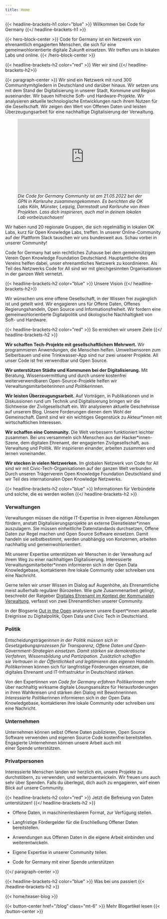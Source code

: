 ```yaml
---
title: Home
---
```

{{< headline-brackets-h1 color="blue"  >}}
Willkommen bei Code for Germany
{{</ headline-brackets-h1 >}}


{{< hero-block-center  >}}
Code for Germany ist ein Netzwerk von
ehrenamtlich engagierten Menschen, die sich für eine gemeinwohlorientierte
digitale Zukunft einsetzen. Wir treffen uns in lokalen Labs und
online. 
{{< /hero-block-center  >}}

{{< headline-brackets-h2 color="red" >}} 
Wer wir sind
{{</ headline-brackets-h2>}}

{{< paragraph-center >}}
Wir sind ein Netzwerk mit rund 300 Communitymitgliedern in Deutschland
und darüber hinaus. Wir setzen uns mit dem Stand der Digitalisierung
in unserer Stadt, Kommune und Region auseinander. Wir bauen hilfreiche
Soft- und Hardware-Projekte. Wir analysieren aktuelle technologische
Entwicklungen nach ihrem Nutzen für die Gesellschaft. Wir zeigen
den Wert von Offenen Daten und leisten Überzeugungsarbeit für eine
nachhaltige Digitalisierung der Verwaltung.

<figure>
<iframe 
width="1024" 
height="576" 
style="max-width: 100%; aspect-ratio: 16/9; height: auto"
src="https://media.ccc.de/v/gpn20-79-code-for-germany-open-data-digitales-ehrenamt/oembed" 
frameborder="0" allowfullscreen></iframe>
<figcaption>
 <i>Die Code for Germany Community ist am 21.05.2022 bei der GPN in Karlsruhe zusammengekommen. Es berichten die OK Labs Köln, Münster, Leipzig, Darmstadt und Karlsruhe von ihren Projekten. Lass dich inspirieren, auch mal in deinem lokalen Lab vorbeizuschauen!</i>
</figcaption>
</figure>

Wir haben rund 20 regionale Gruppen, die sich regelmäßig in lokalen
OK Labs, kurz für Open Knowledge Labs, treffen. In unserer
Online-Community auf der Plattform Slack tauschen wir uns bundesweit
aus. Schau vorbei in unserer Community!

Code for Germany hat sein rechtliches Zuhause bei dem gemeinnützigen
Verein Open Knowledge Foundation Deutschland. Hauptamtliche des
Vereins helfen dabei, unser ehrenamtliches Netzwerk zu koordinieren.
Als Teil des Netzwerks Code for All sind wir mit gleichgesinnten
Organisationen in der ganzen Welt vernetzt.

{{< headline-brackets-h2 color="blue" >}}
Unsere Vision
{{</ headline-brackets-h2>}}

Wir wünschen uns eine offene Gesellschaft, in der Wissen frei zugänglich ist und geteilt wird. Wir engagieren uns für Offene Daten, Offenes Regierungshandeln, Open Source und Informationsfreiheit. Wir fordern eine gemeinwohlorientierte Digitalpolitik und ökologische Nachhaltigkeit von Soft- und Hardware. 

{{< headline-brackets-h2 color="red" >}}
So erreichen wir unsere Ziele
{{</ headline-brackets-h2 >}}

**Wir schaffen Tech-Projekte mit gesellschaftlichem Mehrwert.** Wir
programmieren Anwendungen, die Menschen helfen. Umweltsensoren zum
Selberbauen und eine Trinkwasser-App sind nur zwei unserer Projekte.
All unser Code ist frei verwendbar und Open Source.

**Wir unterstützen Städte und Kommunen bei der Digitalisierung.**
Mit Beratung, Wissensvermittlung und durch unsere kostenfrei
weiterverwendbaren Open-Source-Projekte helfen wir
Verwaltungsmitarbeiter*innen und Politiker*innen.

**Wir leisten Überzeugungsarbeit.** Auf Vorträgen, in Publikationen
und in Diskussionen rund um Technik und Digitalisierung bringen wir
die Sichtweise der Zivilgesellschaft ein. Wir analysieren aktuelle
Geschehnisse auf unserem Blog. Unsere Forderungen dienen dem Wohl
der Gemeinschaft. Damit sind wir ein wichtiges Gegenstück zu
Akteur*innen mit wirtschaftlichen Interessen.

**Wir schaffen eine Community.** Die Welt verbessern funktioniert
leichter zusammen. Bei uns versammeln sich Menschen aus der
Hacker*innen-Szene, dem digitalen Ehrenamt, der engagierten
Zivilgesellschaft, aus Verwaltung und Politik. Wir inspirieren
einander, arbeiten zusammen und lernen voneinander.

**Wir stecken in vielen Netzwerken.** Im globalen Netzwerk von Code
for All sind wir mit Civic-Tech-Organisationen auf der ganzen Welt
verbunden. Durch unseren Trägerverein Open Knowledge Foundation
Deutschland sind wir Teil des internationalen Open Knowledge
Netzwerks.

{{< headline-brackets-h2 color="blue" >}}
Informationen für Verbündete und solche, die es werden wollen
{{</ headline-brackets-h2 >}}

### Verwaltungen

Verwaltungen müssen die nötige IT-Expertise in ihren eigenen
Abteilungen fördern, anstatt Digitalisierungsprojekte an externe
Dienstleister*innen auszulagern. Sie müssen einheitliche Datenstandards
durchsetzen, Offene Daten zur Regel machen und Open Source Software
einsetzen. Damit handeln sie selbstbestimmt, werden unabhängig von
Konzernen, arbeiten nachhaltig und gemeinwohlorientiert.

Mit unserer Expertise unterstützen wir Menschen in der Verwaltung
auf ihrem Weg zu einer nachhaltigen Digitalisierung. Interessierte
Verwaltungsmitarbeiter*innen informieren sich in der Open Data
Knowledgebase, kontaktieren ihre lokale Community oder schreiben
uns eine Nachricht.

Gerne teilen wir unser Wissen im Dialog auf Augenhöhe, als Ehrenamtliche
meist außerhalb regulärer Bürozeiten. Wie gute Zusammenarbeit
gelingt, beschreibt der Ratgeber [Digitales Ehrenamt im Kontext der
Kommunalen
Verwaltung](https://library.fes.de/pdf-files/bueros/stuttgart/20087-20230313.pdf),
verfasst von zwei Ehrenamtlichen unserer Community.

<div class="landing-callout">
In der Blogserie <a href="/blog">Out in the Open</a> analysieren unsere
Expert*innen aktuelle Ereignisse zu Digitalpolitik, Open Data und
Civic Tech in Deutschland.
</div>

### Politik

Entscheidungsträger*innen in der Politik müssen sich in Gesetzgebungsprozessen für Transparenz, Offene Daten und Open-Government-Strategien einsetzen. Damit stärken sie demokratische Verfahren, Wissensbildung und Partizipation. Zusätzlich schaffen sie Vertrauen in der Öffentlichkeit und legitimieren das eigenen Handeln. Politiker*innen können sich für langfristige Förderungen einsetzen, die digitales Ehrenamt und IT-Infrastruktur in Deutschland stärken.

Von den Expert*innen von Code for Germany erfahren Politiker*innen mehr über nachhaltig wirksame digitale Lösungsansätze für Herausforderungen in ihren Wahlkreisen und stärken den Dialog mit Bewohner*innen. Interessierte Politiker*innen informieren sich in der Open Data Knowledgebase, kontaktieren ihre lokale Community oder schreiben uns eine Nachricht.

### Unternehmen

Unternehmen können selbst Offene Daten publizieren, Open Source Software verwenden und eigenen Source Code kostenfrei bereitstellen. Engagierte Unternehmen können unsere Arbeit auch mit einer Spende unterstützen. 

### Privatpersonen

Interessierte Menschen landen wir herzlich ein, unsere Projekte zu durchstöbern, zu verwenden, und weiterzuentwickeln. Wir freuen uns auch sehr über Spenden. Falls du überlegst, dich auch zu engagieren, wirf einen Blick auf unsere Community.

{{< headline-brackets-h2 color="red" >}}
Jetzt die Befreiung von Daten unterstützen!
{{</ headline-brackets-h2 >}}

-   Offene Daten, in maschinenlesbarem Format, zur Verfügung stellen.

-   Langfristige Fördergelder für die Erschließung Offener Daten bereitstellen.

-   Anwendungen aus Offenen Daten in die eigene Arbeit einbinden und weiterentwickeln.

-   Eigene Expertise in unserer Community teilen.

-   Code for Germany mit einer Spende unterstützen

{{</ paragraph-center >}}

{{< headline-brackets-h2 color="blue"  >}}
Was bei uns passiert
{{< /headline-brackets-h2  >}}

{{< home/teaser-blog >}}

{{< button-center href="/blog" class="mt-6" >}}
Mehr Blogartikel lesen
{{< /button-center >}}
